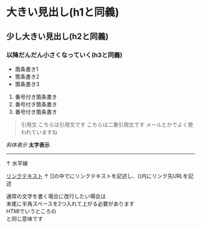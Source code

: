 # 大きい見出し(h1と同義)
## 少し大きい見出し(h2と同義)
### 以降だんだん小さくなっていく(h3と同義)

- 箇条書き1
- 箇条書き2
- 箇条書き3

1. 番号付き箇条書き
1. 番号付き箇条書き
1. 番号付き箇条書き

> 引用文
> こちらは引用文です
> こちらは二重引用文です
> メールとかでよく使われていますね

*斜体表示*
**太字表示**

---
↑
水平線

[リンクテキスト](https://morijyobi/ac/jp)
↑
[]の中でにリンクテキストを記述し、()内にリンク先URLを記述

通常の文字を書く場合に改行したい場合は  
末尾に半角スペースを2つ入れて上がる必要があります  
HTMlでいうところの<br>と同じ意味です　
